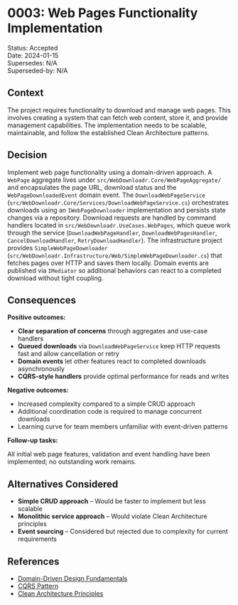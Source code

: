# 0003: Web Pages Functionality Implementation

Status: Accepted  
Date: 2024-01-15  
Supersedes: N/A  
Superseded-by: N/A

## Context

The project requires functionality to download and manage web pages. This involves creating a system that can fetch web content, store it,
and provide management capabilities. The implementation needs to be scalable, maintainable, and follow the established Clean Architecture
patterns.

## Decision

Implement web page functionality using a domain-driven approach. A `WebPage` aggregate lives under
`src/WebDownloadr.Core/WebPageAggregate/` and encapsulates the page URL, download status and the
`WebPageDownloadedEvent` domain event. The `DownloadWebPageService`
(`src/WebDownloadr.Core/Services/DownloadWebPageService.cs`) orchestrates downloads using an
`IWebPageDownloader` implementation and persists state changes via a repository. Download requests are
handled by command handlers located in `src/WebDownloadr.UseCases.WebPages`, which queue work through
the service (`DownloadWebPageHandler`, `DownloadWebPagesHandler`, `CancelDownloadHandler`,
`RetryDownloadHandler`). The infrastructure project provides `SimpleWebPageDownloader`
(`src/WebDownloadr.Infrastructure/Web/SimpleWebPageDownloader.cs`) that fetches pages over HTTP and
saves them locally. Domain events are published via `IMediator` so additional behaviors can react to a
completed download without tight coupling.

## Consequences

**Positive outcomes:**

- **Clear separation of concerns** through aggregates and use-case handlers
- **Queued downloads** via `DownloadWebPageService` keep HTTP requests fast and allow cancellation or retry
- **Domain events** let other features react to completed downloads asynchronously
- **CQRS-style handlers** provide optimal performance for reads and writes

**Negative outcomes:**

- Increased complexity compared to a simple CRUD approach
- Additional coordination code is required to manage concurrent downloads
- Learning curve for team members unfamiliar with event-driven patterns

**Follow-up tasks:**

All initial web page features, validation and event handling have been implemented; no outstanding work remains.

## Alternatives Considered

- **Simple CRUD approach** – Would be faster to implement but less scalable
- **Monolithic service approach** – Would violate Clean Architecture principles
- **Event sourcing** – Considered but rejected due to complexity for current requirements

## References

- [Domain-Driven Design Fundamentals](https://www.pluralsight.com/courses/fundamentals-domain-driven-design)
- [CQRS Pattern](https://martinfowler.com/bliki/CQRS.html)
- [Clean Architecture Principles](https://8thlight.com/blog/uncle-bob/2012/08/13/the-clean-architecture.html)
